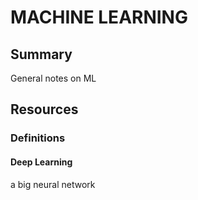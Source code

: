# MACHINE LEARNING

## Summary

General notes on ML

## Resources

### Definitions

#### Deep Learning

a big neural network
